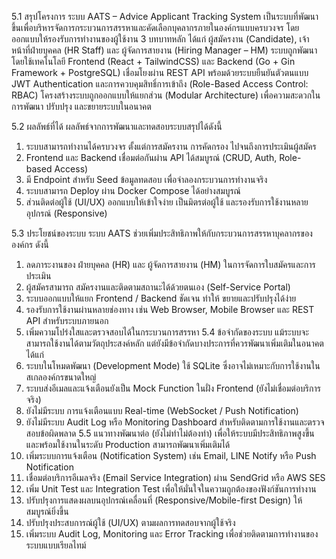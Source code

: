 5.1 สรุปโครงการ
ระบบ AATS – Advice Applicant Tracking System เป็นระบบที่พัฒนาขึ้นเพื่อบริหารจัดการกระบวนการสรรหาและคัดเลือกบุคลากรภายในองค์กรแบบครบวงจร โดยออกแบบให้รองรับการทำงานของผู้ใช้งาน 3 บทบาทหลัก ได้แก่ ผู้สมัครงาน (Candidate), เจ้าหน้าที่ฝ่ายบุคคล (HR Staff) และ ผู้จัดการสายงาน (Hiring Manager – HM)
ระบบถูกพัฒนาโดยใช้เทคโนโลยี Frontend (React + TailwindCSS) และ Backend (Go + Gin Framework + PostgreSQL) เชื่อมโยงผ่าน REST API พร้อมด้วยระบบยืนยันตัวตนแบบ JWT Authentication และการควบคุมสิทธิ์การเข้าถึง (Role-Based Access Control: RBAC)
โครงสร้างระบบถูกออกแบบให้แยกส่วน (Modular Architecture) เพื่อความสะดวกในการพัฒนา ปรับปรุง และขยายระบบในอนาคต

5.2 ผลลัพธ์ที่ได้
ผลลัพธ์จากการพัฒนาและทดสอบระบบสรุปได้ดังนี้
1.	ระบบสามารถทำงานได้ครบวงจร ตั้งแต่การสมัครงาน การคัดกรอง ไปจนถึงการประเมินผู้สมัคร
2.	Frontend และ Backend เชื่อมต่อกันผ่าน API ได้สมบูรณ์ (CRUD, Auth, Role-based Access)
3.	มี Endpoint สำหรับ Seed ข้อมูลทดสอบ เพื่อจำลองกระบวนการทำงานจริง
4.	ระบบสามารถ Deploy ผ่าน Docker Compose ได้อย่างสมบูรณ์
5.	ส่วนติดต่อผู้ใช้ (UI/UX) ออกแบบให้เข้าใจง่าย เป็นมิตรต่อผู้ใช้ และรองรับการใช้งานหลายอุปกรณ์ (Responsive)



5.3 ประโยชน์ของระบบ
ระบบ AATS ช่วยเพิ่มประสิทธิภาพให้กับกระบวนการสรรหาบุคลากรขององค์กร ดังนี้
1.	ลดภาระงานของ ฝ่ายบุคคล (HR) และ ผู้จัดการสายงาน (HM) ในการจัดการใบสมัครและการประเมิน
2.	ผู้สมัครสามารถ สมัครงานและติดตามสถานะได้ด้วยตนเอง (Self-Service Portal)
3.	ระบบออกแบบให้แยก Frontend / Backend ชัดเจน ทำให้ ขยายและปรับปรุงได้ง่าย
4.	รองรับการใช้งานผ่านหลายช่องทาง เช่น Web Browser, Mobile Browser และ REST API สำหรับระบบภายนอก
5.	เพิ่มความโปร่งใสและตรวจสอบได้ในกระบวนการสรรหา
5.4 ข้อจำกัดของระบบ
แม้ระบบจะสามารถใช้งานได้ตามวัตถุประสงค์หลัก แต่ยังมีข้อจำกัดบางประการที่ควรพัฒนาเพิ่มเติมในอนาคต ได้แก่
1.	ระบบในโหมดพัฒนา (Development Mode) ใช้ SQLite ซึ่งอาจไม่เหมาะกับการใช้งานใน  สเกลองค์กรขนาดใหญ่
2.	ระบบส่งอีเมลและแจ้งเตือนยังเป็น Mock Function ในฝั่ง Frontend (ยังไม่เชื่อมต่อบริการจริง)
3.	ยังไม่มีระบบ การแจ้งเตือนแบบ Real-time (WebSocket / Push Notification)
4.	ยังไม่มีระบบ Audit Log หรือ Monitoring Dashboard สำหรับติดตามการใช้งานและตรวจสอบข้อผิดพลาด
5.5 แนวทางพัฒนาต่อ (ยังไม่ทำไม่ต้องทำ)
เพื่อให้ระบบมีประสิทธิภาพสูงขึ้นและพร้อมใช้งานในระดับ Production สามารถพัฒนาเพิ่มเติมได้
1.	เพิ่มระบบการแจ้งเตือน (Notification System) เช่น Email, LINE Notify หรือ Push Notification
2.	เชื่อมต่อบริการอีเมลจริง (Email Service Integration) ผ่าน SendGrid หรือ AWS SES
3.	เพิ่ม Unit Test และ Integration Test เพื่อให้มั่นใจในความถูกต้องของฟังก์ชันการทำงาน
4.	ปรับปรุงการแสดงผลบนอุปกรณ์เคลื่อนที่ (Responsive/Mobile-first Design) ให้สมบูรณ์ยิ่งขึ้น
5.	ปรับปรุงประสบการณ์ผู้ใช้ (UI/UX) ตามผลการทดสอบจากผู้ใช้จริง
6.	เพิ่มระบบ Audit Log, Monitoring และ Error Tracking เพื่อช่วยติดตามการทำงานของระบบแบบเรียลไทม์
